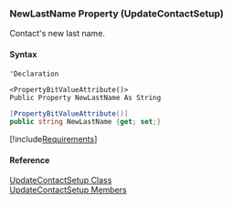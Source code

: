 ﻿### NewLastName Property (UpdateContactSetup)

Contact's new last name.

#### Syntax

```vbnet
'Declaration

<PropertyBitValueAttribute()>
Public Property NewLastName As String
```

```csharp
[PropertyBitValueAttribute()]
public string NewLastName {get; set;}
```

[!include[Requirements](../partials/requirements.md)]

#### Reference

[UpdateContactSetup Class](FChoice.Toolkits.Clarify~FChoice.Toolkits.Clarify.Interfaces.UpdateContactSetup.md)  
[UpdateContactSetup Members](FChoice.Toolkits.Clarify~FChoice.Toolkits.Clarify.Interfaces.UpdateContactSetup_members.md)